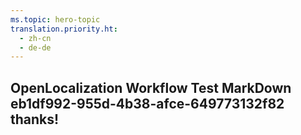 ```yaml
---
ms.topic: hero-topic
translation.priority.ht: 
  - zh-cn
  - de-de
---
```

## OpenLocalization Workflow Test MarkDown eb1df992-955d-4b38-afce-649773132f82 thanks!
